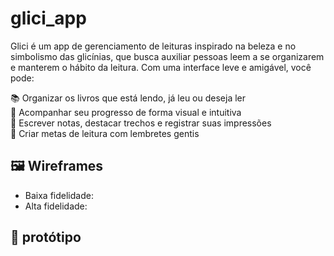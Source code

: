 # glici_app
Glici é um app de gerenciamento de leituras inspirado na beleza e no simbolismo das glicínias, que busca auxiliar pessoas leem a se organizarem e manterem o hábito da leitura.
Com uma interface leve e amigável, você pode:

📚 Organizar os livros que está lendo, já leu ou deseja ler  
🌸 Acompanhar seu progresso de forma visual e intuitiva  
📝 Escrever notas, destacar trechos e registrar suas impressões  
📅 Criar metas de leitura com lembretes gentis  

## 🖼️ Wireframes

- Baixa fidelidade: 
- Alta fidelidade: 

## 🎨 protótipo


